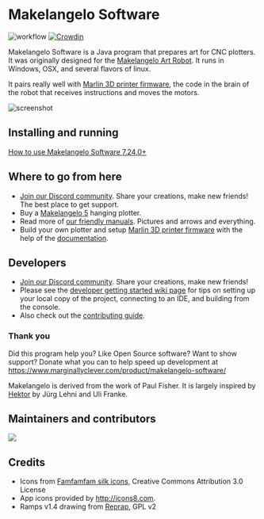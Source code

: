 ﻿# Makelangelo Software

![workflow](https://github.com/MarginallyClever/Makelangelo-software/actions/workflows/maven.yml/badge.svg) 
[![Crowdin](https://badges.crowdin.net/makelangelo-software/localized.svg)](https://crowdin.com/project/makelangelo-software)


Makelangelo Software is a Java program that prepares art for CNC plotters.  It was originally designed for the
[Makelangelo Art Robot](http://www.makelangelo.com/).  It runs in Windows, OSX, and several flavors of linux.

It pairs really well with [Marlin 3D printer firmware](https://github.com/MarginallyClever/Marlin-polargraph/tree/2.1.x-polargraph), the code in the brain of the robot that receives instructions and moves the motors.  

![screenshot](screenshot.jpg)

## Installing and running
[How to use Makelangelo Software 7.24.0+](https://mcr.dozuki.com/Guide/1.+How+to+use+Makelangelo+Software+7.24.*/5?lang=en)

## Where to go from here
- [Join our Discord community](https://discord.gg/QtvHqAv8yp).  Share your creations, make new friends!  The best place to get support.
- Buy a [Makelangelo 5](https://www.marginallyclever.com/products/makelangelo-5/) hanging plotter.
- Read more of [our friendly manuals](http://mcr.dozuki.com).  Pictures and arrows and everything.
- Build your own plotter and setup [Marlin 3D printer firmware](https://github.com/MarginallyClever/Marlin-polargraph/tree/2.1.x-polargraph) with the help of the [documentation](https://www.marginallyclever.com/2021/10/friday-facts-4-how-to-marlin-polargraph/).

## Developers

- [Join our Discord community](https://discord.gg/QtvHqAv8yp).  Share your creations, make new friends!
- Please see the [developer getting started wiki page](https://github.com/MarginallyClever/Makelangelo-software/wiki/Getting-Started-for-Developers) for tips on setting up your local copy of the project, connecting to an IDE, and building from the console.
- Also check out the [contributing guide](https://github.com/MarginallyClever/Makelangelo-software/blob/master/CONTRIBUTING.md).

### Thank you

Did this program help you? Like Open Source software? Want to show support?
Donate what you can to help speed up development at https://www.marginallyclever.com/product/makelangelo-software/

Makelangelo is derived from the work of Paul Fisher. It is largely inspired by [Hektor](http://hektor.ch/) by Jürg Lehni and Uli Franke.

## Maintainers and contributors

<a href="https://github.com/MarginallyClever/Makelangelo-software/graphs/contributors">
  <img src="https://contrib.rocks/image?repo=MarginallyClever/Makelangelo-software" />
</a>

## Credits

- Icons from [Famfamfam silk icons](http://www.famfamfam.com/lab/icons/silk/), Creative Commons Attribution 3.0 License
- App icons provided by http://icons8.com.
- Ramps v1.4 drawing from [Reprap](Wikihttps://reprap.org/wiki/File:Rampsv14_wiring_psu.png), GPL v2
